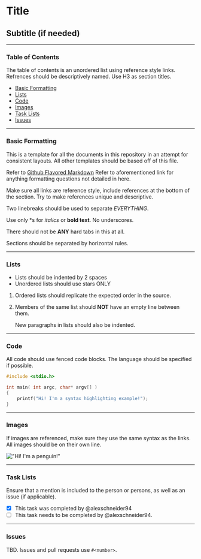 # Title #

## Subtitle (if needed) ##

---------------------------------------------------

### Table of Contents ###

The table of contents is an unordered list using reference style links. Refrences should be descriptively named. Use H3 as section titles. 

  * [Basic Formatting](#Basic)
  * [Lists](#Lists)
  * [Code](#Code)
  * [Images](#Images)
  * [Task Lists](#Task)
  * [Issues](#Issues)

---------------------------------------------------

<a name="Basic"/>

### Basic Formatting ###

This is a template for all the documents in this repository in an attempt for consistent layouts. All other templates should be based off of this file.

Refer to [Github Flavored Markdown] Refer to aforementioned link for anything formatting questions not detailed in here.

Make sure all links are reference style, include references at the bottom of the section. Try to make references unique and descriptive.

Two linebreaks should be used to separate *EVERYTHING*.

Use only \*s for *italics* or **bold text**. No underscores. 

There should not be **ANY** hard tabs in this at all. 

Sections should be separated by horizontal rules. 

[Github Flavored Markdown]: https://help.github.com/articles/github-flavored-markdown    "Github Flavored Markdown"

---------------------------------------------------

<a name="Lists"/>

### Lists ###

  * Lists should be indented by 2 spaces
  * Unordered lists should use stars ONLY

  1. Ordered lists should replicate the expected order in the source.
  2. Members of the same list should **NOT** have an empty line between them.

     New paragraphs in lists should also be indented. 

---------------------------------------------------

<a name="Code"/>

### Code ###

All code should use fenced code blocks. The language should be specified if possible. 

```C
#include <stdio.h>

int main( int argc, char* argv[] )
{
    printf("Hi! I'm a syntax highlighting example!");
}
```

--------------------------------------------------

<a name="Images"/>

### Images ###

If images are referenced, make sure they use the same syntax as the links. All images should be on their own line. 

!["Hi! I'm a penguin!"][Tux]

[Tux]: http://upload.wikimedia.org/wikipedia/commons/a/af/Tux.png   "Tux, the Linux mascot."

--------------------------------------------------

<a name="Task"/>

### Task Lists ###

Ensure that a mention is included to the person or persons, as well as an issue (if applicable). 

- [x] This task was completed by @alexschneider94
- [ ] This task needs to be completed by @alexschneider94.

--------------------------------------------------

<a name="Issues"/>

### Issues ###

TBD. Issues and pull requests use `#<number>`.
